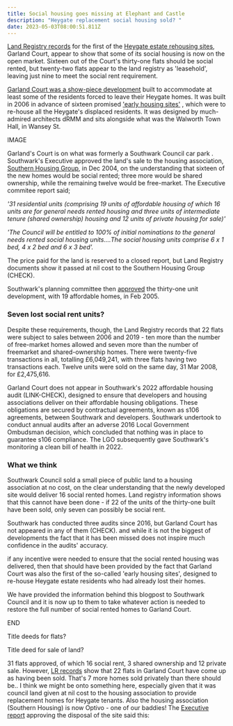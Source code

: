 ```yaml
---
title: Social housing goes missing at Elephant and Castle
description: "Heygate replacement social housing sold? "
date: 2023-05-03T08:00:51.811Z
---
```

[Land Registry records](https://landregistry.data.gov.uk/app/ppd/search?et%5B%5D=lrcommon%3Afreehold&et%5B%5D=lrcommon%3Aleasehold&limit=100&nb%5B%5D=true&nb%5B%5D=false&paon=garland+court&postcode=se17+1lh&ptype%5B%5D=lrcommon%3Adetached&ptype%5B%5D=lrcommon%3Asemi-detached&ptype%5B%5D=lrcommon%3Aterraced&ptype%5B%5D=lrcommon%3Aflat-maisonette&ptype%5B%5D=lrcommon%3AotherPropertyType&street=wansey&tc%5B%5D=ppd%3AstandardPricePaidTransaction&tc%5B%5D=ppd%3AadditionalPricePaidTransaction) for the first of the [Heygate estate rehousing sites](https://www.london-se1.co.uk/news/view/1692), Garland Court, appear to show that some of its  social housing is now on the open market.  Sixteen out of the Court's thirty-one flats should be social rented, but twenty-two flats appear to the land registry as 'leasehold', leaving just nine to meet the social rent requirement.   

[Garland Court was a show-piece development](https://aplust.net/blog/_drmm_wansey_street_housing_london/) built to accommodate at least some of the residents forced to leave their Heygate homes.  It was built in 2006 in advance of sixteen promised ['early housing sites'](http://betterelephant.github.io/images/new_homes_for_heygate.pdf) , which were  to re-house all the Heygate's displaced residents.  It was designed by much-admired architects dRMM and sits alongside what was the Walworth Town Hall, in Wansey St.

IMAGE

Garland's Court is on what was formerly a Southwark Council car park .  Southwark's Executive approved the land's sale to the housing association, [Southern Housing Group](https://www.shgroup.org.uk/), in Dec 2004, on the understanding that sixteen of the new homes would be social rented; three more would be shared ownership, while the remaining twelve would be free-market.  The Executive commitee report said;

*'31 residential units (comprising 19 units of affordable housing of which 16 units are for general needs rented housing and three units of intermediate tenure (shared ownership) housing and 12 units of private housing for sale)'*

*'The Council will be entitled to 100% of initial nominations to the general needs rented social housing units....The social housing units comprise 6 x 1 bed, 4 x 2 bed and 6 x 3 bed'.*

The price paid for the land is reserved to a closed report, but Land Registry documents show it passed at nil cost to the Southern Housing Group (CHECK).

Southwark's planning committee then [approved](https://moderngov.southwark.gov.uk/CeListDocuments.aspx?CommitteeId=119&MeetingId=305&DF=08%2f02%2f2005&Ver=2) the thirty-one unit development, with 19 affordable homes, in Feb 2005.

### Seven lost social rent units?

Despite these requirements, though, the Land Registry records that 22 flats were subject to sales between 2006 and 2019 - ten more than the number of free-market homes allowed and seven more than the number of freemarket and shared-ownership homes.  There were twenty-five transactions in all, totalling £6,049,241, with three flats having two transactions each.  Twelve units were sold on the same day, 31 Mar 2008, for £2,475,616.[](https://planning.southwark.gov.uk/online-applications/files/0C4C68BF0DB749386891C71EF16D3798/pdf/04_AP_2114-DECISION_NOTICE-2287730.pdf)

[](https://planning.southwark.gov.uk/online-applications/files/E6F57DD1BD52E64AFA3C8FFDDDB19F3E/pdf/04_AP_2114-OFFICER_REPORT-2728559.pdf)Garland Court does not appear in Southwark's 2022 affordable housing audit (LINK-CHECK), designed to ensure that developers and housing associations deliver on their affordable housing obligations.  These obligations are secured by contractual agreements, known as s106 agreements, between Southwark and developers.  Southwark undertook to conduct annual audits after an adverse 2016 Local Government Ombudsman decision, which concluded that nothing was in place to guarantee s106 compliance.  The LGO subsequently gave Southwark's monitoring a clean bill of health in 2022.

### What we think

Southwark Council sold a small piece of public land to a housing association at no cost, on the clear understanding that the newly developed site would deliver 16 social rented homes.  Land registry information shows that this cannot have been done - if 22 of the units of the thirty-one built have been sold, only seven can possibly be social rent.

Southwark has conducted three audits since 2016, but Garland Court has not appeared in any of them (CHECK).  and while it is not the biggest of developments the fact that it has been missed does not inspire much confidence in the audits' accuracy.

if any incentive were needed to ensure that the social rented housing was delivered, then that should have been provided by the fact that Garland Court was also the first of the so-called 'early housing sites', designed to re-house Heygate estate residents who had already lost their homes.

We have provided the information behind this blogpost to Southwark Council and it is now up to them to take whatever action is needed to restore the full number of social rented homes to Garland Court.

END

Title deeds for flats?

Title deed for sale of land?  

31 flats approved, of which 16 social rent, 3 shared ownership and 12 private sale.
However, [LR records](https://landregistry.data.gov.uk/app/ppd/search?et%5B%5D=lrcommon%3Afreehold&et%5B%5D=lrcommon%3Aleasehold&limit=100&nb%5B%5D=true&nb%5B%5D=false&paon=garland+court&postcode=se17+1lh&ptype%5B%5D=lrcommon%3Adetached&ptype%5B%5D=lrcommon%3Asemi-detached&ptype%5B%5D=lrcommon%3Aterraced&ptype%5B%5D=lrcommon%3Aflat-maisonette&ptype%5B%5D=lrcommon%3AotherPropertyType&street=wansey&tc%5B%5D=ppd%3AstandardPricePaidTransaction&tc%5B%5D=ppd%3AadditionalPricePaidTransaction) show that 22 flats in Garland Court have come up as having been sold.
That's 7 more homes sold privately than there should be..
I think we might be onto something here, especially given that it was council land given at nil cost to the housing association to provide replacement homes for Heygate tenants.
Also the housing association (Southern Housing) is now Optivo - one of our baddies!
The [Executive report](https://moderngov.southwark.gov.uk/Data/Executive/20041214/Agenda/Item%2018%20-%20Site%20known%20asthe%20Wansey%20Street%20car%20park,%20Wansey%20Street,%20SE17%20-%20Disposal.pdf) approving the disposal of the site said this: